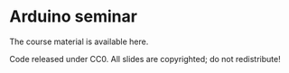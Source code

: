 # Arduino seminar
The course material is available here.

Code released under CC0. All slides are copyrighted; do not redistribute!
